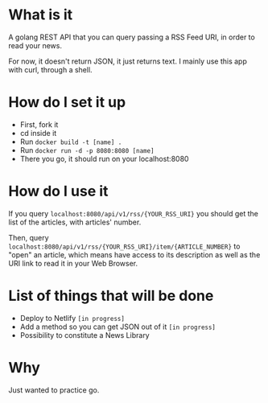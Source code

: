# What is it

A golang REST API that you can query passing a RSS Feed URI, in order to read your news.

For now, it doesn't return JSON, it just returns text. I mainly use this app with curl, through a shell.

# How do I set it up

- First, fork it
- cd inside it
- Run `docker build -t [name] .`
- Run `docker run -d -p 8080:8080 [name]`
- There you go, it should run on your localhost:8080

# How do I use it

If you query `localhost:8080/api/v1/rss/{YOUR_RSS_URI}` you should get the list of the articles, with articles' number.

Then, query `localhost:8080/api/v1/rss/{YOUR_RSS_URI}/item/{ARTICLE_NUMBER}` to "open" an article, which means have access to its description as well as the URI link to read it in your Web Browser.

# List of things that will be done 

- Deploy to Netlify `[in progress]`
- Add a method so you can get JSON out of it `[in progress]`
- Possibility to constitute a News Library

# Why

Just wanted to practice go.
